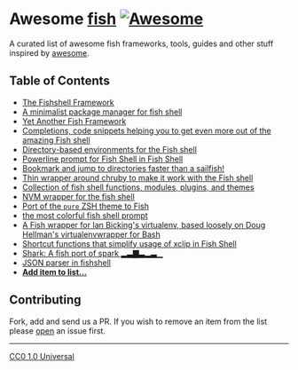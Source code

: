 # Awesome [**fish**][fish-shell] [![Awesome](https://cdn.rawgit.com/sindresorhus/awesome/d7305f38d29fed78fa85652e3a63e154dd8e8829/media/badge.svg)](https://github.com/sindresorhus/awesome)

A curated list of awesome fish frameworks, tools, guides and other stuff inspired by [awesome](https://github.com/sindresorhus/awesome).


## Table of Contents

* [The Fishshell Framework](https://github.com/oh-my-fish/oh-my-fish)
* [A minimalist package manager for fish shell](https://github.com/tuvistavie/fundle)
* [Yet Another Fish Framework](https://github.com/wa/wahoo)
* [Completions, code snippets helping you to get even more out of the amazing Fish shell](https://github.com/zmalltalker/fish-nuggets)
* [Directory-based environments for the Fish shell](https://github.com/idan/autoenvfish)
* [Powerline prompt for Fish Shell in Fish Shell](https://github.com/0rax/fishline)
* [Bookmark and jump to directories faster than a sailfish!](https://github.com/techwizrd/fishmarks)
* [Thin wrapper around chruby to make it work with the Fish shell](https://github.com/JeanMertz/chruby-fish)
* [Collection of fish shell functions, modules, plugins, and themes](https://github.com/justinmayer/tackle)
* [NVM wrapper for the fish shell](https://github.com/passcod/nvm-fish-wrapper)
* [Port of the `pure` ZSH theme to Fish](https://github.com/rafaelrinaldi/pure)
* [the most colorful fish shell prompt](https://github.com/er0/lolfish)
* [A Fish wrapper for Ian Bicking's virtualenv, based loosely on Doug Hellman's virtualenvwrapper for Bash](https://github.com/adambrenecki/virtualfish)
* [Shortcut functions that simplify usage of xclip in Fish Shell](https://github.com/szpak/fish-xclip-enhancer)
* [Shark: A fish port of spark ▂▃▇▃▂▃▁](https://github.com/bucaran/shark)
* [JSON parser in fishshell](https://github.com/bucaran/jon)
* [**Add item to list...**](https://github.com/bucaran/awesome-fish/fork)

## Contributing

Fork, add and send us a PR. If you wish to remove an item from the list please [open][issues] an issue first.

<hr>

<span>[CC0 1.0 Universal](LICENSE) </span>

[fish-shell]: https://fishshell.com
[issues]: https://github.com/bucaran/awesome-fish/issues
